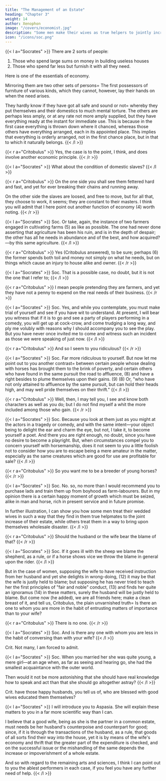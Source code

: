 ```yaml
---
title: "The Management of an Estate"
heading: "Chapter 3"
weight: 14
author: Xenophon
image: "/covers/economist.jpg"
description: "Some men make their wives as true helpers to jointly increase of their estate, while others treat them in a way to bring upon themselves wholesale disaster"
icon: "/icons/soc.png"
---
```




<!-- I will not let you go now until you give the proofs which, in the presence of our friends, you undertook just now to give me. -->

{{< l a="Socrates" >}}
There are 2 sorts of people:

1. Those who spend large sums on money in building useless houses
2. Those who spend far less but furnish it with all they need.

Here is one of the essentials of economy.

Mirroring them are two other sets of persons= The first possessors of furniture of various kinds, which they cannot, however, lay their hands on when the need arises. 

They hardly know if they have got all safe and sound or not= whereby they put themselves and their domestics to much mental torture. The others are perhaps less amply, or at any rate not more amply supplied, but they have everything ready at the instant for immediate use. This is because in the first case everything is thrown down where it chanced, whereas those others have everything arranged, each in its appointed place. This implies that everything is orderly arranged, not in the first chance place, but in that to which it naturally belongs.
{{< /l >}}


{{< r a="Critobulus" >}}
Yes, the case is to the point, I think, and does involve another economic principle.
{{< /r >}}


{{< l a="Socrates" >}}
What about the condition of domestic slaves? 
{{< /l >}}

{{< r a="Critobulus" >}}
On the one side you shall see them fettered hard and fast, and yet for ever breaking their chains and running away. 

On the other side the slaves are loosed, and free to move, but for all that, they choose to work, it seems; they are constant to their masters. I think you will admit that I here point out another function of economy (4) worth noting. 
{{< /r >}}


{{< l a="Socrates" >}}
Soc. Or take, again, the instance of two farmers engaged in cultivating farms (5) as like as possible. The one had never done asserting that agriculture has been his ruin, and is in the depth of despair; the other has all he needs in abundance and of the best, and how acquired?—by this same agriculture. 
{{< /l >}}


{{< r a="Critobulus" >}}
Yes (Critobulus answered), to be sure; perhaps (6) the former spends both toil and money not simply on what he needs, but on things which cause an injury to house alike and owner. 
{{< /r >}}

{{< l a="Socrates" >}}
Soc. That is a possible case, no doubt, but it is not the one that I refer to; 
{{< /l >}}

{{< r a="Critobulus" >}}
I mean people pretending they are farmers, and yet they have not a penny to expend on the real needs of their business. 
{{< /r >}}


{{< l a="Socrates" >}}
Soc. Yes, and while you contemplate, you must make trial of yourself and see if you have wit to understand. At present, I will bear you witness that if it is to go and see a party of players performing in a comedy, you will get up at cock-crow, and come trudging a long way, and ply me volubly with reasons why I should accompany you to see the play. But you have never once invited me to come and witness such an incident as those we were speaking of just now. 
{{< /l >}}


{{< r a="Critobulus" >}}
And so I seem to you ridiculous? 
{{< /r >}}


{{< l a="Socrates" >}}
Soc. Far more ridiculous to yourself. But now let me point out to you another contrast= between certain people whose dealing with horses has brought them to the brink of poverty, and certain others who have found in the same pursuit the road to affluence, (8) and have a right besides to plume themselves upon their gains. (9) (8) Or, "who have not only attained to affluence by the same pursuit, but can hold their heads high, and may well pride themselves on their thrift." 
{{< /l >}}


{{< r a="Critobulus" >}}
Well, then, I may tell you, I see and know both characters as well as you do; but I do not find myself a whit the more included among those who gain. 
{{< /r >}}


{{< l a="Socrates" >}}
Soc. Because you look at them just as you might at the actors in a tragedy or comedy, and with the same intent—your object being to delight the ear and charm the eye, but not, I take it, to become yourself a poet. And there you are right enough, no doubt, since you have no desire to become a playright. But, when circumstances compel you to concern yourself with horsemanship, does it not seem to you a little foolish not to consider how you are to escape being a mere amateur in the matter, especially as the same creatures which are good for use are profitable for sale? 
{{< /l >}}


{{< r a="Critobulus" >}}
So you want me to be a breeder of young horses?
{{< /r >}}


{{< l a="Socrates" >}}
Soc. No.  so, no more than I would recommend you to purchase lads and train them up from boyhood as farm-labourers. But in my opinion there is a certain happy moment of growth which must be seized, alike in man and horse, rich in present service and in future promise. 

In further illustration, I can show you how some men treat their wedded wives in such a way that they find in them true helpmates to the joint increase of their estate, while others treat them in a way to bring upon themselves wholesale disaster. <!-- (11) (11) Reading {e os pleista}, al. {e oi pleistoi} = "to bring about disaster in most cases."  -->
{{< /l >}}


{{< r a="Critobulus" >}}
Should the husband or the wife bear the blame of that? 
{{< /r >}}


{{< l a="Socrates" >}}
Soc. If it goes ill with the sheep we blame the shepherd, as a rule, or if a horse shows vice we throw the blame in general upon the rider. 
{{< /l >}}

But in the case of women, supposing the wife to have received instruction from her husband and yet she delights in wrong-doing, (12) it may be that the wife is justly held to blame; but supposing he has never tried to teach her the first principles of "fair and noble" conduct, (13) and finds her quite an ignoramus (14) in these matters, surely the husband will be justly held to blame. But come now (he added), we are all friends here; make a clean breast of it, and tell us, Critobulus, the plain unvarnished truth= Is there an one to whom you are more in the habit of entrusting matters of importance than to your wife?

{{< r a="Critobulus" >}}
There is no one. 
{{< /r >}}


{{< l a="Socrates" >}}
Soc. And is there any one with whom you are less in the habit of conversing than with your wife? 
{{< /l >}}


Crit. Not many, I am forced to admit.

{{< l a="Socrates" >}}
Soc. When you married her she was quite young, a mere girl—at an age when, as far as seeing and hearing go, she had the smallest acquaintance with the outer world. 

Then would it not be more astonishing that she should have real knowledge how to speak and act than that she should go altogether astray?
{{< /l >}}


Crit. have those happy husbands, you tell us of, who are blessed with good wives educated them themselves? 

{{< l a="Socrates" >}}
I will introduce you to Aspasia. She will explain these matters to you in a far more scientific way than I can. 

I believe that a good wife, being as she is the partner in a common estate, must needs be her husband's counterpoise and counterpart for good; since, if it is through the transactions of the husband, as a rule, that goods of all sorts find their way into the house, yet it is by means of the wife's economy and thrift that the greater part of the expenditure is checked, and on the successful issue or the mishandling of the same depends the increase or impoverishment of a whole estate. 

And so with regard to the remaining arts and sciences, I think I can point out to you the ablest performers in each case, if you feel you have any further need of help. 
{{< /l >}}

